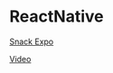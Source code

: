 # ReactNative
[Snack Expo](https://snack.expo.dev/@alaa196/uplifting-blue-celery)


[Video](https://drive.google.com/file/d/12bSIFM9hZfcWZrOiylNIknlnFJ4rjTWD/view?usp=sharing)
